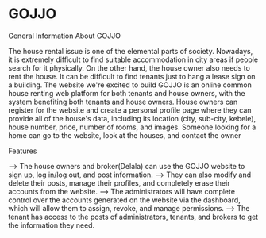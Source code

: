 # GOJJO
General Information About GOJJO

The house rental issue is one of the elemental parts of society. Nowadays, it is extremely difficult to find suitable accommodation in city areas if people search for it physically. On the other hand, the house owner also needs to rent the house. It can be difficult to find tenants just to hang a lease sign on a building. The website we're excited to build GOJJO is an online common house renting web platform for both tenants and house owners, with the system benefiting both tenants and house owners. House owners can register for the website and create a personal profile page where they can provide all of the house's data, including its location (city, sub-city, kebele), house number, price, number of rooms, and images. Someone looking for a home can go to the website, look at the houses, and contact the owner

Features

--> The house owners and broker(Delala) can use the GOJJO website to sign up, log in/log out, and post information.
--> They can also modify and delete their posts, manage their profiles, and completely erase their accounts from the website.
--> The administrators will have complete control over the accounts generated on the website via the dashboard, which will allow them to assign, revoke, and manage permissions.
--> The tenant has access to the posts of administrators, tenants, and brokers to get the information they need.
